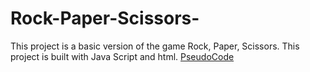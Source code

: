 # Rock-Paper-Scissors-
This project is a basic version of the game Rock, Paper, Scissors. This project is built with Java Script and html.
 [PseudoCode](/rock-paper-scissors/pseudocode.ext)
